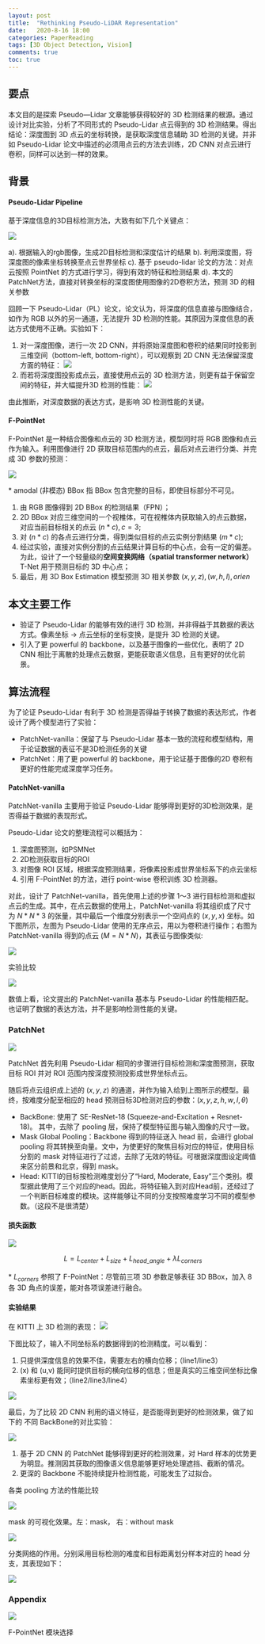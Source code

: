 ```yaml
---
layout: post
title:  "Rethinking Pseudo-LiDAR Representation"
date:   2020-8-16 18:00
categories: PaperReading 
tags: [3D Object Detection, Vision]
comments: true
toc: true
---
```


## 要点

本文目的是探索 Pseudo—Lidar 文章能够获得较好的 3D 检测结果的根源。通过设计对比实验，分析了不同形式的 Pseudo-Lidar 点云得到的 3D 检测结果。得出结论：深度图到 3D 点云的坐标转换，是获取深度信息辅助 3D 检测的关键。并非如 Pseudo-Lidar 论文中描述的必须用点云的方法去训练，2D CNN 对点云进行卷积，同样可以达到一样的效果。

## 背景

#### Pseudo-Lidar Pipeline

基于深度信息的3D目标检测方法，大致有如下几个关键点：

![](https://glimg.oss-cn-shanghai.aliyuncs.com/test/20200816202432.png)

a). 根据输入的rgb图像，生成2D目标检测和深度估计的结果
b). 利用深度图，将深度图的像素坐标转换至点云世界坐标
c). 基于 pseudo-lidar 论文的方法：对点云按照 PointNet 的方式进行学习，得到有效的特征和检测结果
d). 本文的PatchNet方法，直接对转换坐标的深度图使用图像的2D卷积方法，预测 3D 的相关参数

回顾一下 Pseudo-Lidar（PL）论文，论文认为，将深度的信息直接与图像结合，如作为 RGB 以外的另一通道，无法提升 3D 检测的性能。其原因为深度信息的表达方式使用不正确。实验如下：

1. 对一深度图像，进行一次 2D CNN，并将原始深度图和卷积的结果同时投影到三维空间（bottom-left, bottom-right），可以观察到 2D CNN 无法保留深度方面的特征：
![](https://glimg.oss-cn-shanghai.aliyuncs.com/test/20200821104908.png)
2. 而若将深度图投影成点云，直接使用点云的 3D 检测方法，则更有益于保留空间的特征，并大幅提升3D 检测的性能：
![](https://glimg.oss-cn-shanghai.aliyuncs.com/test/20200821105503.png)

由此推断，对深度数据的表达方式，是影响 3D 检测性能的关键。

#### F-PointNet

F-PointNet 是一种结合图像和点云的 3D 检测方法，模型同时将 RGB 图像和点云作为输入。利用图像进行 2D 获取目标范围内的点云，最后对点云进行分类、并完成 3D 参数的预测：

![](https://glimg.oss-cn-shanghai.aliyuncs.com/test/20200824143807.png)

\* amodal (非模态) BBox 指 BBox 包含完整的目标，即使目标部分不可见。

1. 由 RGB 图像得到 2D BBox 的检测结果（FPN）；
2. 2D BBox 对应三维空间的一个视椎体，可在视椎体内获取输入的点云数据，对应当前目标相关的点云 $(n*c), c=3$;
3. 对 $(n*c)$ 的各点云进行分类，得到类似目标的点云实例分割结果 $(m*c)$;
4. 经过实验，直接对实例分割的点云结果计算目标的中心点，会有一定的偏差。为此，设计了一个轻量级的**空间变换网络（spatial transformer network）** T-Net 用于预测目标的 3D 中心点；
5. 最后，用 3D Box Estimation 模型预测 3D 相关参数 $(x,y,z), (w,h,l), orien$


## 本文主要工作


* 验证了 Pseudo-Lidar 的能够有效的进行 3D 检测，并非得益于其数据的表达方式。像素坐标 -> 点云坐标的坐标变换，是提升 3D 检测的关键。
* 引入了更 powerful 的 backbone，以及基于图像的一些优化，表明了 2D CNN 相比于离散的处理点云数据，更能获取语义信息，且有更好的优化前景。

## 算法流程

为了论证 Pseudo-Lidar 有利于 3D 检测是否得益于转换了数据的表达形式，作者设计了两个模型进行了实验：
* PatchNet-vanilla：保留了与 Pseudo-Lidar 基本一致的流程和模型结构，用于论证数据的表征不是3D检测任务的关键
* PatchNet：用了更 powerful 的 backbone，用于论证基于图像的2D 卷积有更好的性能完成深度学习任务。

#### PatchNet-vanilla

PatchNet-vanilla 主要用于验证 Pseudo-Lidar 能够得到更好的3D检测效果，是否得益于数据的表现形式。

Pseudo-Lidar 论文的整理流程可以概括为：

1. 深度图预测，如PSMNet
2. 2D检测获取目标的ROI
3. 对图像 ROI 区域，根据深度预测结果，将像素投影成世界坐标系下的点云坐标
4. 引用 F-PointNet 的方法，进行 point-wise 卷积训练 3D 检测器。

对此，设计了 PatchNet-vanilla，首先使用上述的步骤 1～3 进行目标检测和虚拟点云的生成。其中，在点云数据的使用上，PatchNet-vanilla 将其组织成了尺寸为 $N*N*3$ 的张量，其中最后一个维度分别表示一个空间点的 $(x, y, x)$ 坐标。如下图所示，左图为 Pseudo-Lidar 使用的无序点云，用以为卷积进行操作；右图为 PatchNet-vanilla 得到的点云 ($M=N*N$)，其表征与图像类似:

![](https://glimg.oss-cn-shanghai.aliyuncs.com/test/20200816201111.png)


实验比较

![](https://glimg.oss-cn-shanghai.aliyuncs.com/test/20200819210459.png)

数值上看，论文提出的 PatchNet-vanilla 基本与 Pseudo-Lidar 的性能相匹配。也证明了数据的表达方法，并不是影响检测性能的关键。


### PatchNet

![](https://glimg.oss-cn-shanghai.aliyuncs.com/test/20200816201016.png)

PatchNet 首先利用 Pseudo-Lidar 相同的步骤进行目标检测和深度图预测，获取目标 ROI 并对 ROI 范围内按深度预测投影成世界坐标点云。

随后将点云组织成上述的 $(x, y, z)$ 的通道，并作为输入给到上图所示的模型。最终，按难度分配至相应的 head 预测目标3D检测对应的参数：$(x, y, z, h, w, l, θ)$

* BackBone: 使用了 SE-ResNet-18 (Squeeze-and-Excitation + Resnet-18)。 其中，去除了 pooling 层，保持了模型特征图与输入图像的尺寸一致。
* Mask Global Pooling：Backbone 得到的特征送入 head 前，会进行 global pooling 将其转换至向量。文中，为使更好的聚焦目标对应的特征，使用目标分割的 mask 对特征进行了过滤，去除了无效的特征。可根据深度图设定阈值来区分前景和北京，得到 mask。
* Head: KITTI的目标按检测难度划分了“Hard, Moderate, Easy”三个类别。模型据此使用了三个对应的head。因此，将特征输入到对应Head前，还经过了一个判断目标难度的模块。这样能够让不同的分支按照难度学习不同的模型参数。（这段不是很清楚）

#### 损失函数


![](https://glimg.oss-cn-shanghai.aliyuncs.com/test/20200826152958.png)

$$L = L_{center} + L_{size} + L_{head\_angle} + \lambda L_{corners}$$ 

\* $L_{corners}$ 参照了 F-PointNet：尽管前三项 3D 参数足够表征 3D BBox，加入 8 各 3D 角点的误差，能对各项误差进行融合。

#### 实验结果


在 KITTI 上 3D 检测的表现：
![](https://glimg.oss-cn-shanghai.aliyuncs.com/test/20200819220156.png)


下图比较了，输入不同坐标系的数据得到的检测精度。可以看到：
1. 只提供深度信息的效果不佳，需要左右的横向位移；（line1/line3）
2. (x) 和 (u,v) 能同时提供目标的横向位移的信息；但是真实的三维空间坐标比像素坐标更有效；（line2/line3/line4）

![](https://glimg.oss-cn-shanghai.aliyuncs.com/test/20200819220630.png)


最后，为了比较 2D CNN 利用的语义特征，是否能得到更好的检测效果，做了如下的 不同 BackBone的对比实验：

![](https://glimg.oss-cn-shanghai.aliyuncs.com/test/20200819222012.png)

1. 基于 2D CNN 的 PatchNet 能够得到更好的检测效果，对 Hard 样本的优势更为明显。推测因其获取的图像语义信息能够更好地处理遮挡、截断的情况。
2. 更深的 Backbone 不能持续提升检测性能，可能发生了过拟合。


各类 pooling 方法的性能比较

![](https://glimg.oss-cn-shanghai.aliyuncs.com/test/20200820014201.png)

mask 的可视化效果。左：mask， 右：without mask

![](https://glimg.oss-cn-shanghai.aliyuncs.com/test/20200816213750.png)

分类网络的作用。分别采用目标检测的难度和目标距离划分样本对应的 head 分支，其表现如下：

![](https://glimg.oss-cn-shanghai.aliyuncs.com/test/20200820014643.png)



### Appendix

![](https://glimg.oss-cn-shanghai.aliyuncs.com/test/20200824213446.png)

F-PointNet 模块选择